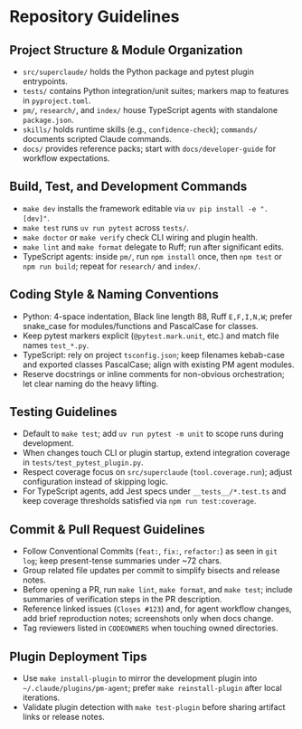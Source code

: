 # Repository Guidelines

## Project Structure & Module Organization
- `src/superclaude/` holds the Python package and pytest plugin entrypoints.
- `tests/` contains Python integration/unit suites; markers map to features in `pyproject.toml`.
- `pm/`, `research/`, and `index/` house TypeScript agents with standalone `package.json`.
- `skills/` holds runtime skills (e.g., `confidence-check`); `commands/` documents scripted Claude commands.
- `docs/` provides reference packs; start with `docs/developer-guide` for workflow expectations.

## Build, Test, and Development Commands
- `make dev` installs the framework editable via `uv pip install -e ".[dev]"`.
- `make test` runs `uv run pytest` across `tests/`.
- `make doctor` or `make verify` check CLI wiring and plugin health.
- `make lint` and `make format` delegate to Ruff; run after significant edits.
- TypeScript agents: inside `pm/`, run `npm install` once, then `npm test` or `npm run build`; repeat for `research/` and `index/`.

## Coding Style & Naming Conventions
- Python: 4-space indentation, Black line length 88, Ruff `E,F,I,N,W`; prefer snake_case for modules/functions and PascalCase for classes.
- Keep pytest markers explicit (`@pytest.mark.unit`, etc.) and match file names `test_*.py`.
- TypeScript: rely on project `tsconfig.json`; keep filenames kebab-case and exported classes PascalCase; align with existing PM agent modules.
- Reserve docstrings or inline comments for non-obvious orchestration; let clear naming do the heavy lifting.

## Testing Guidelines
- Default to `make test`; add `uv run pytest -m unit` to scope runs during development.
- When changes touch CLI or plugin startup, extend integration coverage in `tests/test_pytest_plugin.py`.
- Respect coverage focus on `src/superclaude` (`tool.coverage.run`); adjust configuration instead of skipping logic.
- For TypeScript agents, add Jest specs under `__tests__/*.test.ts` and keep coverage thresholds satisfied via `npm run test:coverage`.

## Commit & Pull Request Guidelines
- Follow Conventional Commits (`feat:`, `fix:`, `refactor:`) as seen in `git log`; keep present-tense summaries under ~72 chars.
- Group related file updates per commit to simplify bisects and release notes.
- Before opening a PR, run `make lint`, `make format`, and `make test`; include summaries of verification steps in the PR description.
- Reference linked issues (`Closes #123`) and, for agent workflow changes, add brief reproduction notes; screenshots only when docs change.
- Tag reviewers listed in `CODEOWNERS` when touching owned directories.

## Plugin Deployment Tips
- Use `make install-plugin` to mirror the development plugin into `~/.claude/plugins/pm-agent`; prefer `make reinstall-plugin` after local iterations.
- Validate plugin detection with `make test-plugin` before sharing artifact links or release notes.
